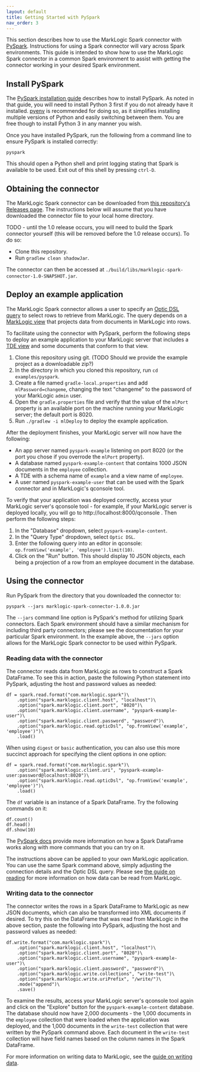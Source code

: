 ```yaml
---
layout: default
title: Getting Started with PySpark
nav_order: 3
---
```


This section describes how to use the MarkLogic Spark connector with 
[PySpark](https://spark.apache.org/docs/latest/api/python/index.html). Instructions for using a Spark connector will
vary across Spark environments. This guide is intended to show how to use the MarkLogic Spark connector in a 
common Spark environment to assist with getting the connector working in your desired Spark environment.

## Install PySpark

The [PySpark installation guide](https://spark.apache.org/docs/latest/api/python/getting_started/install.html) describes
how to install PySpark. As noted in that guide, you will need to install Python 3 first if you do not already have it 
installed. [pyenv](https://github.com/pyenv/pyenv#installation) is recommended for doing so, as it simplifies 
installing multiple versions of Python and easily switching between them. You are free though to install Python 3 in 
any manner you wish.

Once you have installed PySpark, run the following from a command line to ensure PySpark is installed correctly:

    pyspark

This should open a Python shell and print logging stating that Spark is available to be used. Exit out of this 
shell by pressing `ctrl-D`. 


## Obtaining the connector

The MarkLogic Spark connector can be downloaded from 
[this repository's Releases page](https://github.com/marklogic/marklogic-spark-connector/releases). The instructions 
below will assume that you have downloaded the connector file to your local home directory.

TODO - until the 1.0 release occurs, you will need to build the Spark connector yourself (this will be removed 
before the 1.0 release occurs). To do so:

- Clone this repository.
- Run `gradlew clean shadowJar`.

The connector can then be accessed at `./build/libs/marklogic-spark-connector-1.0-SNAPSHOT.jar`.

## Deploy an example application 

The MarkLogic Spark connector allows a user to specify an 
[Optic DSL query](https://docs.marklogic.com/guide/app-dev/OpticAPI#id_46710) to select rows to retrieve from 
MarkLogic. The query depends on a [MarkLogic view](https://docs.marklogic.com/guide/app-dev/OpticAPI#id_68685) that 
projects data from documents in MarkLogic into rows. 

To facilitate using the connector with PySpark, perform the following steps to deploy an example application to your
MarkLogic server that includes a 
[TDE view](https://docs.marklogic.com/guide/app-dev/TDE) and some documents that conform to that view.

1. Clone this repository using git. (TODO Should we provide the example project as a downloadable zip?) 
2. In the directory in which you cloned this repository, run `cd examples/pyspark`. 
3. Create a file named `gradle-local.properties` and add `mlPassword=changeme`, changing the text "changeme" to the 
   password of your MarkLogic `admin` user. 
4. Open the `gradle.properties` file and verify that the value of the `mlPort` property is an available port on the 
   machine running your MarkLogic server; the default port is 8020. 
5. Run `./gradlew -i mlDeploy` to deploy the example application.

After the deployment finishes, your MarkLogic server will now have the following:

- An app server named `pyspark-example` listening on port 8020 (or the port you chose if you overrode the `mlPort` 
  property).
- A database named `pyspark-example-content` that contains 1000 JSON documents in the `employee` collection.
- A TDE with a schema name of `example` and a view name of `employee`.
- A user named `pyspark-example-user` that can be used with the Spark connector and in MarkLogic's qconsole tool.

To verify that your application was deployed correctly, access your MarkLogic server's qconsole tool - for example, 
if your MarkLogic server is deployed locally, you will go to http://localhost:8000/qconsole . Then perform the 
following steps:

1. In the "Database" dropdown, select `pyspark-example-content`.
2. In the "Query Type" dropdown, select `Optic DSL`.
3. Enter the following query into an editor in qconsole: `op.fromView('example', 'employee').limit(10)`.
4. Click on the "Run" button. This should display 10 JSON objects, each being a projection of a row from an employee 
   document in the database.

## Using the connector

Run PySpark from the directory that you downloaded the connector to:

    pyspark --jars marklogic-spark-connector-1.0.0.jar

The `--jars` command line option is PySpark's method for utilizing Spark connectors. Each Spark environment should have
a similar mechanism for including third party connectors; please see the documentation for your particular Spark 
environment. In the example above, the `--jars` option allows for the MarkLogic Spark connector to be used within 
PySpark. 

### Reading data with the connector

The connector reads data from MarkLogic as rows to construct a Spark DataFrame. To see this in action, 
paste the following Python statement into PySpark, adjusting the host and password values as needed:

```
df = spark.read.format("com.marklogic.spark")\
    .option("spark.marklogic.client.host", "localhost")\
    .option("spark.marklogic.client.port", "8020")\
    .option("spark.marklogic.client.username", "pyspark-example-user")\
    .option("spark.marklogic.client.password", "password")\
    .option("spark.marklogic.read.opticDsl", "op.fromView('example', 'employee')")\
    .load()
```

When using `digest` or `basic` authentication, you can also use this more succinct approach for specifying the 
client options in one option:

```
df = spark.read.format("com.marklogic.spark")\
    .option("spark.marklogic.client.uri", "pyspark-example-user:password@localhost:8020")\
    .option("spark.marklogic.read.opticDsl", "op.fromView('example', 'employee')")\
    .load()
```

The `df` variable is an instance of a Spark DataFrame. Try the following commands on it:

    df.count()
    df.head()
    df.show(10)

The [PySpark docs](https://spark.apache.org/docs/latest/api/python/getting_started/quickstart_df.html) provide more 
information on how a Spark DataFrame works along with more commands that you can try on it. 

The instructions above can be applied to your own MarkLogic application. You can use the same Spark command above, 
simply adjusting the connection details and the Optic DSL query. Please see [the guide on reading](reading.md) for 
more information on how data can be read from MarkLogic.

### Writing data to the connector

The connector writes the rows in a Spark DataFrame to MarkLogic as new JSON documents, which can also be transformed 
into XML documents if desired. To try this on the DataFrame that was read from MarkLogic in the above section, 
paste the following into PySpark, adjusting the host and password values as needed:

```
df.write.format("com.marklogic.spark")\
    .option("spark.marklogic.client.host", "localhost")\
    .option("spark.marklogic.client.port", "8020")\
    .option("spark.marklogic.client.username", "pyspark-example-user")\
    .option("spark.marklogic.client.password", "password")\
    .option("spark.marklogic.write.collections", "write-test")\
    .option("spark.marklogic.write.uriPrefix", "/write/")\
    .mode("append")\
    .save()
```

To examine the results, access your MarkLogic server's qconsole tool again and click on the "Explore" button for the 
`pyspark-example-content` database. The database should now have 2,000 documents - the 1,000 documents in the 
`employee` collection that were loaded when the application was deployed, and the 1,000 documents in the 
`write-test` collection that were written by the PySpark command above. Each document in the `write-test` collection 
will have field names based on the column names in the Spark DataFrame. 

For more information on writing data to MarkLogic, see the [guide on writing data](writing.md).

